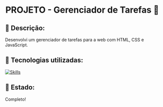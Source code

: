 <h1 align="center">PROJETO - Gerenciador de Tarefas 📝</h1>

## :memo: Descrição:
Desenvolvi um gerenciador de tarefas para a web com HTML, CSS e JavaScript.

## :wrench: Tecnologias utilizadas:
[![Skills](https://skillicons.dev/icons?i=vscode,html,css,javascript&theme=light)](https://skillicons.dev)

## 🧭 Estado:
Completo!
